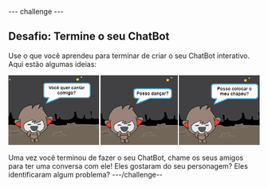 --- challenge ---

## Desafio: Termine o seu ChatBot

Use o que você aprendeu para terminar de criar o seu ChatBot interativo. Aqui estão algumas ideias:

![ChatBot ideas](images/chatbot-ideas.png)

Uma vez você terminou de fazer o seu ChatBot, chame os seus amigos para ter uma conversa com ele! Eles gostaram do seu personagem? Eles identificaram algum problema? ---/challenge--